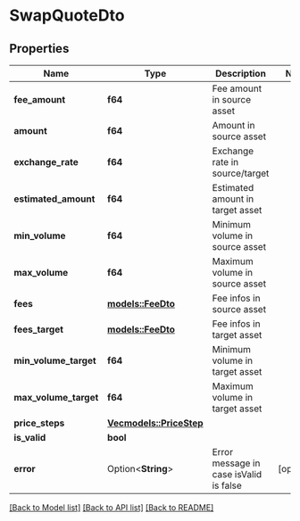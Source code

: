 # SwapQuoteDto

## Properties

Name | Type | Description | Notes
------------ | ------------- | ------------- | -------------
**fee_amount** | **f64** | Fee amount in source asset | 
**amount** | **f64** | Amount in source asset | 
**exchange_rate** | **f64** | Exchange rate in source/target | 
**estimated_amount** | **f64** | Estimated amount in target asset | 
**min_volume** | **f64** | Minimum volume in source asset | 
**max_volume** | **f64** | Maximum volume in source asset | 
**fees** | [**models::FeeDto**](FeeDto.md) | Fee infos in source asset | 
**fees_target** | [**models::FeeDto**](FeeDto.md) | Fee infos in target asset | 
**min_volume_target** | **f64** | Minimum volume in target asset | 
**max_volume_target** | **f64** | Maximum volume in target asset | 
**price_steps** | [**Vec<models::PriceStep>**](PriceStep.md) |  | 
**is_valid** | **bool** |  | 
**error** | Option<**String**> | Error message in case isValid is false | [optional]

[[Back to Model list]](../README.md#documentation-for-models) [[Back to API list]](../README.md#documentation-for-api-endpoints) [[Back to README]](../README.md)


